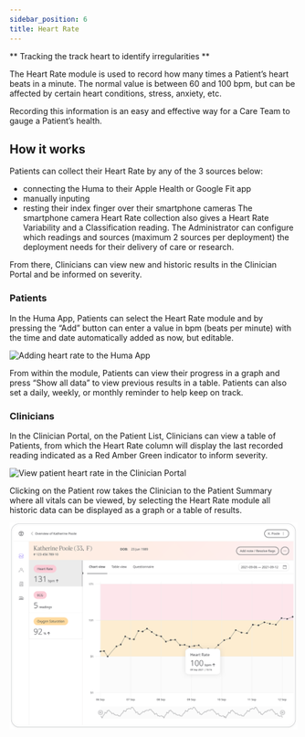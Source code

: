 ```yaml
---
sidebar_position: 6
title: Heart Rate
---
```


** Tracking the track heart to identify irregularities **

The Heart Rate module is used to record how many times a Patient’s heart beats in a minute. The normal value is between 60 and 100 bpm, but can be affected by certain heart conditions, stress, anxiety, etc.

Recording this information is an easy and effective way for a Care Team to gauge a Patient’s health.

## How it works

Patients can collect their Heart Rate by any of the 3 sources below:

- connecting the Huma to their Apple Health or Google Fit app
- manually inputing
- resting their index finger over their smartphone cameras
The smartphone camera Heart Rate collection also gives a Heart Rate Variability and a Classification reading. The Administrator can configure which readings and sources (maximum 2 sources per deployment) the deployment needs for their delivery of care or research.

From there, Clinicians can view new and historic results in the Clinician Portal and be informed on severity.

### Patients

In the Huma App, Patients can select the Heart Rate module and by pressing the “Add” button can enter a value in bpm (beats per minute) with the time and date automatically added as now, but editable. 

![Adding heart rate to the Huma App](./assets/heart-rate.svg)

From within the module, Patients can view their progress in a graph and press “Show all data” to view previous results in a table. Patients can also set a daily, weekly, or monthly reminder to help keep on track.

### Clinicians
In the Clinician Portal, on the Patient List, Clinicians can view a table of Patients, from which the Heart Rate column will display the last recorded reading indicated as a Red Amber Green indicator to inform severity. 

![View patient heart rate in the Clinician Portal](./assets/cp-patient-list-heart-rate.svg)

Clicking on the Patient row takes the Clinician to the Patient Summary where all vitals can be viewed, by selecting the Heart Rate module all historic data can be displayed as a graph or a table of results.

![View patient heart rate in the Clinician Portal](./assets/cp-module-details-heart-rate.svg)